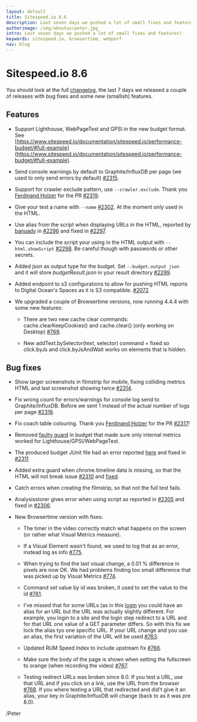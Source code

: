 ```yaml
---
layout: default
title: Sitespeed.io 8.6
description: Last seven days we pushed a lot of small fixes and features. 
authorimage: /img/aboutus/peter.jpg
intro: Last seven days we pushed a lot of small fixes and features!
keywords: sitespeed.io, browsertime, webperf
nav: blog
---
```


# Sitespeed.io 8.6

You should look at the full [changelog](https://github.com/sitespeedio/sitespeed.io/blob/main/CHANGELOG.md), the last 7 days we released a couple of releases with bug fixes and some new (smallish) features.

## Features

* Support Lighthouse, WebPageTest and GPSI in the new budget format. See [https://www.sitespeed.io/documentation/sitespeed.io/performance-budget/#full-example](https://www.sitespeed.io/documentation/sitespeed.io/performance-budget/#full-example).

* Send console warnings by default to Graphite/InfluxDB per page (we used to only send errors by default) [#2315](https://github.com/sitespeedio/sitespeed.io/pull/2315).

* Support for crawler exclude pattern, use ```--crawler.exclude```. Thank you [Ferdinand Holzer](https://github.com/fholzer) for the PR [#2319](https://github.com/sitespeedio/sitespeed.io/pull/2319).

* Give your test a name with ```--name``` [#2302](https://github.com/sitespeedio/sitespeed.io/pull/2302). At the moment only used in the HTML.

* Use alias from the script when displaying URLs in the HTML, reported by [banuady](https://github.com/banuady) in [#2296](https://github.com/sitespeedio/sitespeed.io/issues/2296) and fixed in [#2297](https://github.com/sitespeedio/sitespeed.io/pull/2297).

* You can include the script your using in the HTML output with ```--html.showScript``` [#2298](https://github.com/sitespeedio/sitespeed.io/pull/2298). Be careful though with passwords or other secrets.

* Added json as output type for the budget. Set ```--budget.output json ``` and it will store *budgetResult.json* in your result directory [#2299](https://github.com/sitespeedio/sitespeed.io/pull/2299).

* Added endpoint to s3 configurations to allow for pushing HTML reports to Digital Ocean's Spaces as it is S3 compatible. [#2072](https://github.com/sitespeedio/sitespeed.io/issues/2072) 

* We upgraded a couple of Browsertime versions, now running 4.4.4 with some new features:
  * There are two new cache clear commands: cache.clearKeepCookies() and cache.clear() (only working on Desktop) [#769](https://github.com/sitespeedio/browsertime/pull/769).

  * New addText.bySelector(text, selector) command + fixed so click.byJs and click.byJsAndWait works on elements that is hidden.

## Bug fixes

* Show larger screenshots in filmstrip for mobile, fixing colliding metrics HTML and last screenshot showing twice [#2314](https://github.com/sitespeedio/sitespeed.io/pull/2314).

* Fix wrong count for errors/warnings for console log send to Graphite/InfluxDB. Before we sent 1 instead of the actual number of logs per page [#2316](https://github.com/sitespeedio/sitespeed.io/pull/2316).

* Fix coach table colouring. Thank you [Ferdinand Holzer](https://github.com/fholzer) for the PR [#2317](https://github.com/sitespeedio/sitespeed.io/pull/2317)!
* Removed [faulty guard](https://github.com/sitespeedio/sitespeed.io/commit/df3313540671406e570dbea30b909b8f0f22e75f) in budget  that made sure only internal metrics worked for Lighthouse/GPSI/WebPageTest.

* The produced budget JUnit file had an error reported [here](https://github.com/sitespeedio/sitespeed.io/issues/2307#issuecomment-463147211) and fixed in [#2311](https://github.com/sitespeedio/sitespeed.io/pull/2311)

* Added extra guard when chrome.timeline data is missing, so that the HTML will not break issue [#2310](https://github.com/sitespeedio/sitespeed.io/issues/2310) and [fixed](https://github.com/sitespeedio/sitespeed.io/commit/427d28f7119327cdbc06bc51700d2b8488e472f8). 

* Catch errors when creating the filmstrip, so that not the full test fails.

* Analysisstorer gives error when using script as reported in [#2305](https://github.com/sitespeedio/sitespeed.io/issues/2305)    and fixed in [#2306](https://github.com/sitespeedio/sitespeed.io/pull/2306).

*  New Browsertime version with fixes:
   * The timer in the video correctly match what happens on the screen (or rather what Visual Metrics measure).

   * If a Visual Element wasn't found, we used to log that as an error, instead log as info [#775](https://github.com/sitespeedio/browsertime/pull/775).

   * When trying to find the last visual change, a 0.01 % difference in pixels are now OK. We had problems finding too small difference that was picked up by Visual Metrics [#774](https://github.com/sitespeedio/browsertime/pull/774).

   * Command set value by id was broken, it used to set the value to the id [#761](https://github.com/sitespeedio/browsertime/pull/761).

   * I've missed that for some URLs (as in this [login](https://github.com/sitespeedio/sitespeed.io/issues/2290#issuecomment-461601990) you could have an alias for an URL but the URL was actually slightly different. For example, you login to a site and the login step redirect to a URL and for that URL one value of a GET parameter differs. So with this fix we lock the alias tyo one specific URL. If your URL change and you use an alias, the first variation of the URL will be used [#763](https://github.com/sitespeedio/browsertime/pull/763).
   
   * Updated RUM Speed Index to include upstream fix [#766](https://github.com/sitespeedio/browsertime/pull/766).

   * Make sure the body of the page is shown when setting the fullscreen to orange (when recording the video) [#767](https://github.com/sitespeedio/browsertime/pull/767).

   * Testing redirect URLs was broken since 8.0. If you test a URL, use that URL and if you click on a link, use the URL from the browser [#768](https://github.com/sitespeedio/browsertime/pull/768). If you where testing a URL that redirected and did't give it an alias, your key in Graphite/InfluxDB will change (back to as it was pre 8.0).

/Peter